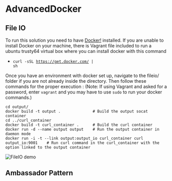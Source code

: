 # AdvancedDocker
## File IO

To run this solution you need to have [Docker!](https://docs.docker.com/v1.8/installation/) installed. If you are unable to install Docker on your machine, there is Vagrant file included to run a ubuntu trusty64 virtual box where you can install docker with this command 
- <code>curl -sSL https://get.docker.com/ | sh</code>

Once you have an environment with docker set up, navigate to the fileio/ folder if you are not already inside the directory. Then follow these commands for the proper execution :
(Note: If using Vagrant and asked for a password, enter <code>vagrant</code> and you may have to use <code>sudo</code> to run your docker commands.)

```
cd output/ 
docker build -t output .              # Build the output socat container
cd ../curl_container
docker build -t curl_container .      # Build the curl container
docker run -d --name output output    # Run the output container in daemon mode
docker run -i -t --link output:output_io curl_container curl output_io:9001    # Run curl command in the curl_container with the option linked to the output container
```

![FileIO demo](http://i.imgur.com/Orjagu7.gif)

## Ambassador Pattern
